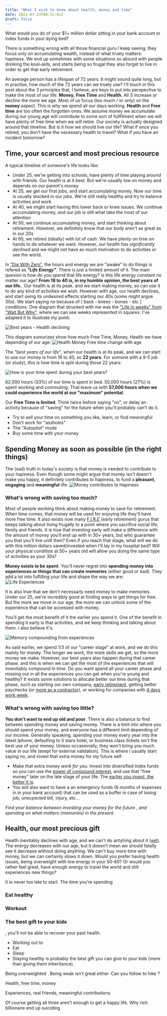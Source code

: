 ```yaml
---
title: "What I wish to know about health, money and time"
date: 2021-07-23T08:12:01Z
draft: false
---
```

What would you do of your $1+ million dollar sitting in your bank account or index funds in your dying bed? 

There is something wrong with all those financial guru I keep seeing, they focus only on accumulating wealth, instead of what truely matters: hapiness.  We end up sometimes with some situations so absurd with people drinking the kool-aids, and starts being so frugal they also forget to live in order to get that early retirement.

An average person has a lifespan of 72 years. It might sound quite long, but in practise, how much of the 72 years can we truely use?  I'll touch in this post about the 3 principles that, I believe, are keys to put into perspective to make the most of our life: **Money**, **Free Time** and **Health**. All 3 increase or decline the more we age. Most of us focus (too much / or only) on the **money** aspect. This is why we spend all our days working. **Health** and **Free time** are too often the forgotten ones. We assume money we accumulate during our young age will contribute to some sort of fullfilment when we will have plenty of free time when we will retire. Our society is actually designed around that timeline. But is it how we should live our life? What if once you retired, you don't have the necessary health to travel? What if you have an incident tomorrow?

## Time, your scarcest and most precious resource

A typical timeline of someone's life looks like: 

- Under 25, we're getting into schools, have plenty of time playing around with friends. Our health is at it best. But we're usually low on money and depends on our parent's money
- At 25, we get our first jobs, and start accumulating money. Now our time is usually stucked in our jobs. We're still really healthy and try to balance activities and work     
- At 40, we might start having this lower back or knee issues. We continue accumulating money, and our job is still what take the most of our attention
- At 50, we continue accumulating money, and start thinking about retirement. However, we definitely know that our body aren't as great as in our 20s
- At 65, we retired (ideally) with lot of cash. We have plenty on time on hands to do whatever we want. However, *our health has significantly declined* and we might not have as much motivation to do activities or see the world. 

In ["Die With Zero"](https://www.goodreads.com/book/show/52950915-die-with-zero), the hours and energy we are "awake" to do things is refered as _**"Life Energy"**_. There is just a limited amount of it. The main quesion is how do you spend that life energy? Is this life energy constant no matter our age? 
**From 18 to 40 is, in my humble opinion, the best years of our life.**. Our health is at its peak. and we start making money, so can use it to do any kind of activities we wish. However with age, our health declines, and start seing its undesired effects starting our 40s (some might argue 30s). We start saying no because of [ back - knees - bones - etc ] conditions. One diagram that strucked with me was the ["Life in weeks" from "Wait But Why"](https://waitbutwhy.com/2014/05/life-weeks.html), where we can see weeks represented in squares. I've adapted it to illustrate my point: 

![Best years - Health declining](/img/best-years-health.jpg)

This diagram sumurizes show how much Free Time, Money, Health we have depending of our age:
![Health Money Free time change with age](/img/health-money-free-time.jpg)

The _"best years of our life"_, when our health is at its peak, and we can start to use our money is from 18 to 40, so **22 years**. For somone with a 9-5 job (or study), this is how time is split during those 22 years: 

![How is your time spent during your best years?](/img/best-years-time-is-spent.png)

62,000 hours (33%) of our time is spent in bed. 50,000 hours (27%) is spent working and commuting.  That leave us with **57,000 hours when we could experience the world at our "maximum" potential**.


Our **Free Time is limited**. Think twice before saying "no", or delay an activity because of "saving" for the future when you'll probably can't do it.

- Try to sell your time on something you like, learn, or find meaningful
- Don't work for "assholes"
- The "Autopilot" mode
- Buy some time with your money


## Spending Money as soon as possible (in the right things)

The (sad) truth in today's society is that money is needed to contribute to your hapiness. Even though some might argue that money isn't doesn't make you happy, it definitely contributes to hapiness, to fund a **pleasant**, **engaging** and **meaningful** life: 
![Money contributes to Hapiness](/img/money-contributes-to-hapiness.jpg)

### What's wrong with saving too much?

Most of people working think about making money to save for retirement. When time comes, that money will be used for enjoying life they'll have more free time. It also exists now many [F.I.R.E](https://en.wikipedia.org/wiki/FIRE_movement) (early retirement) gurus that keeps talking about living frugally to a point where you sacrifice social life, family and friends. It is true that investing early will make a difference with the amount of money you'll end up with in 30+ years, but who guarantee you that you'll live until then? Even if you reach that stage, what will we do with this million dollars saved/invested when I'll lay in my hospital bed? Will your physical condition at 50+ years old will allow you doing the same type of activities as your 30s?

**Money exists to be spent**. You'll never regret into **spending money into experiences or things that can create memories** (either good or bad). They add a lot into fulfilling your life and shape the way we are: 
![Life Experiences](/img/life-experiences.jpg)

It is also true that we don't necessarly need money to make memories. Under our 25, we're incredibly good at finding ways to get things for free. But the more we move in our age, the more we can unlock some of the experience that can be accessed with money.

You'll get the most benefit of it the earlier you spend it. One of the benefit in spending it early is that activities, and we keep thinking and talking about them. I also believe it's. 

![Memory compounding from experiences](/img/memory-compunding.jpg)

As said earlier, we spend 1/3 of our "career stage" at work, and we do this mainly for money. The longer we work, the more skills we get, so the more money we make. However, our best years also happen during that career phase, and this is when we can get the most of the experiences that will invevitably compound in time. Do you want spend all your career phase and missing out in all the experiences you can get when you're young and healthy? It exists some solutions to allocate better our time during that phase, such as starting our own company, [early retirement](https://www.investopedia.com/terms/f/financial-independence-retire-early-fire.asp), getting better paychecks (or [more as a contractor](https://training.kalzumeus.com/newsletters/archive/consulting_1)), or working for companies with [4 days work week](https://4dayweek.io?ref=todaypurpose.com). 


### What's wrong with saving too little?

**You don't want to end up old and poor**. There is also a balance to find between spending money and saving money. There is a limit into where you should spend your money, and everyone has a different limit depending of our income. Generally speaking, spending your money every year into the latest Iphone, defaulting to 5 stars hotel, or business class tickets isn't the best use of your money. Unless occasionally, they won't bring you much value in our life (exept for external validation). This is where I usually start saying no, and invest that extra money for my future self: 

- Make that extra money _work for you_. Invest into diversified index funds so you can use the [power of compound interest](https://www.investopedia.com/terms/c/compoundinterest.asp#growth-of-compound-interest), and use that "free money" later on the late stage of your life. The [earlier you invest, the better it is](https://ofdollarsanddata.com/go-big-then-stop/?ref=todaypurpose.com).
- You will also want to have a an emergency funds (6 months of expenses in in your bank account) that can be used as a buffer in case of losing job, unecpected bill, injury, etc...

_Find your balance between investing your money for the future , and spending on what matters (memories) in the present._


## Health, our most precious gift

Health inevitably declines with age, and we can't do antyhing about it ([yet](https://www.youtube.com/watch?v=9nXop2lLDa4)). The energy decreases with our age, but it doesn't mean we should fatally see it decrease without doing anything. We can't buy more time with money, but we can certainly slows it down.  Would you prefer having health issues, being overweight with low energy in your 50-60? Or would you rather feel great, have enough energy to travel the world and still experiences new things? 

It is never too late to start. The time you're spending 

### Eat healthy

### Workout

### The best gift to your kids



, you'll not be able to recover your past health.

- Working out to 
- Eat 
- Sleep
- Staying healthy is probably the best gift you can give to your kids (more than giving them inheritance).



Being overweighted . Being weak isn't great either. Can you follow to hike ? 

Health, free time, money 

Experiences, real friends, meaningful contributions


Of course getting all three aren't enough to get a happy life. Why rich billionaire end up suiciding 